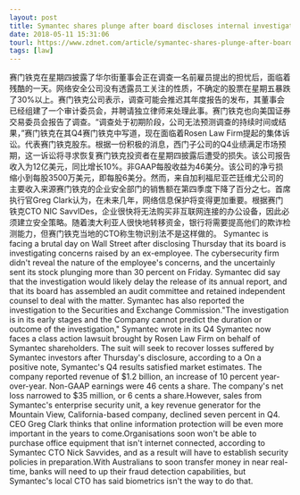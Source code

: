 ```yaml
---
layout: post
title: Symantec shares plunge after board discloses internal investigation
date: 2018-05-11 15:31:06
tourl: https://www.zdnet.com/article/symantec-shares-plunge-after-board-discloses-internal-investigation/
tags: [law]
---
```

赛门铁克在星期四披露了华尔街董事会正在调查一名前雇员提出的担忧后，面临着残酷的一天。网络安全公司没有透露员工关注的性质，不确定的股票在星期五暴跌了30%以上。赛门铁克公司表示，调查可能会推迟其年度报告的发布，其董事会已经组建了一个审计委员会，并聘请独立律师来处理此事。赛门铁克也向美国证券交易委员会报告了调查。“调查处于初期阶段，公司无法预测调查的持续时间或结果，”赛门铁克在其Q4赛门铁克中写道，现在面临着Rosen Law Firm提起的集体诉讼。代表赛门铁克股东。根据一份积极的消息，西门子公司的Q4业绩满足市场预期，这一诉讼将寻求恢复赛门铁克投资者在星期四披露后遭受的损失。该公司报告收入为12亿美元，同比增长10%。非GAAP每股收益为46美分。该公司的净亏损缩小到每股3500万美元，即每股6美分。然而，来自加利福尼亚芒廷维尤公司的主要收入来源赛门铁克的企业安全部门的销售额在第四季度下降了百分之七。首席执行官Greg Clark认为，在未来几年，网络信息保护将变得更加重要。根据赛门铁克CTO NIC SavvIDes，企业很快将无法购买非互联网连接的办公设备，因此必须建立安全策略。随着澳大利亚人很快地转移资金，银行将需要提高他们的欺诈检测能力，但赛门铁克当地的CTO称生物识别法不是这样做的。
Symantec is facing a brutal day on Wall Street after disclosing Thursday that its board is investigating concerns raised by an ex-employee. The cybersecurity firm didn't reveal the nature of the employee's concerns, and the uncertainly sent its stock plunging more than 30 percent on Friday. Symantec did say that the investigation would likely delay the release of its annual report, and that its board has assembled an audit committee and retained independent counsel to deal with the matter. Symantec has also reported the investigation to the Securities and Exchange Commission."The investigation is in its early stages and the Company cannot predict the duration or outcome of the investigation," Symantec wrote in its Q4 Symantec now faces a class action lawsuit brought by Rosen Law Firm on behalf of Symantec shareholders. The suit will seek to recover losses suffered by Symantec investors after Thursday's disclosure, according to a On a positive note, Symantec's Q4 results satisfied market estimates. The company reported revenue of $1.2 billion, an increase of 10 percent year-over-year. Non-GAAP earnings were 46 cents a share. The company's net loss narrowed to $35 million, or 6 cents a share.However, sales from Symantec's enterprise security unit, a key revenue generator for the Mountain View, California-based company, declined seven percent in Q4. CEO Greg Clark thinks that online information protection will be even more important in the years to come.Organisations soon won't be able to purchase office equipment that isn't internet connected, according to Symantec CTO Nick Savvides, and as a result will have to establish security policies in preparation.With Australians to soon transfer money in near real-time, banks will need to up their fraud detection capabilities, but Symantec's local CTO has said biometrics isn't the way to do that.
